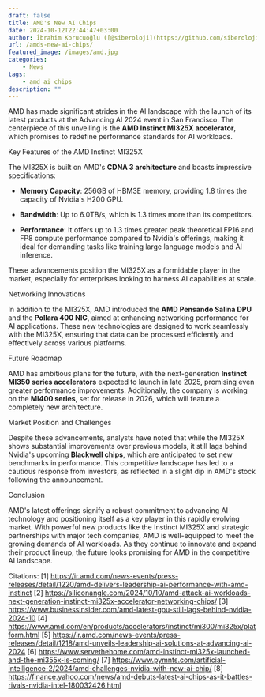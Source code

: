 ```yaml
---
draft: false
title: AMD's New AI Chips
date: 2024-10-12T22:44:47+03:00
author: İbrahim Korucuoğlu ([@siberoloji](https://github.com/siberoloji))
url: /amds-new-ai-chips/
featured_image: /images/amd.jpg
categories:
    - News
tags:
    - amd ai chips
description: ""
---
```



AMD has made significant strides in the AI landscape with the launch of its latest products at the Advancing AI 2024 event in San Francisco. The centerpiece of this unveiling is the **AMD Instinct MI325X accelerator**, which promises to redefine performance standards for AI workloads.

Key Features of the AMD Instinct MI325X

The MI325X is built on AMD's **CDNA 3 architecture** and boasts impressive specifications:

* **Memory Capacity**: 256GB of HBM3E memory, providing 1.8 times the capacity of Nvidia's H200 GPU.

* **Bandwidth**: Up to 6.0TB/s, which is 1.3 times more than its competitors.

* **Performance**: It offers up to 1.3 times greater peak theoretical FP16 and FP8 compute performance compared to Nvidia's offerings, making it ideal for demanding tasks like training large language models and AI inference.

These advancements position the MI325X as a formidable player in the market, especially for enterprises looking to harness AI capabilities at scale.

Networking Innovations

In addition to the MI325X, AMD introduced the **AMD Pensando Salina DPU** and the **Pollara 400 NIC**, aimed at enhancing networking performance for AI applications. These new technologies are designed to work seamlessly with the MI325X, ensuring that data can be processed efficiently and effectively across various platforms.

Future Roadmap

AMD has ambitious plans for the future, with the next-generation **Instinct MI350 series accelerators** expected to launch in late 2025, promising even greater performance improvements. Additionally, the company is working on the **MI400 series**, set for release in 2026, which will feature a completely new architecture.

Market Position and Challenges

Despite these advancements, analysts have noted that while the MI325X shows substantial improvements over previous models, it still lags behind Nvidia's upcoming **Blackwell chips**, which are anticipated to set new benchmarks in performance. This competitive landscape has led to a cautious response from investors, as reflected in a slight dip in AMD's stock following the announcement.

Conclusion

AMD's latest offerings signify a robust commitment to advancing AI technology and positioning itself as a key player in this rapidly evolving market. With powerful new products like the Instinct MI325X and strategic partnerships with major tech companies, AMD is well-equipped to meet the growing demands of AI workloads. As they continue to innovate and expand their product lineup, the future looks promising for AMD in the competitive AI landscape.

Citations: [1] <https://ir.amd.com/news-events/press-releases/detail/1220/amd-delivers-leadership-ai-performance-with-amd-instinct> [2] <https://siliconangle.com/2024/10/10/amd-attack-ai-workloads-next-generation-instinct-mi325x-accelerator-networking-chips/> [3] <https://www.businessinsider.com/amd-latest-gpu-still-lags-behind-nvidia-2024-10> [4] <https://www.amd.com/en/products/accelerators/instinct/mi300/mi325x/platform.html> [5] <https://ir.amd.com/news-events/press-releases/detail/1218/amd-unveils-leadership-ai-solutions-at-advancing-ai-2024> [6] <https://www.servethehome.com/amd-instinct-mi325x-launched-and-the-mi355x-is-coming/> [7] <https://www.pymnts.com/artificial-intelligence-2/2024/amd-challenges-nvidia-with-new-ai-chip/> [8] <https://finance.yahoo.com/news/amd-debuts-latest-ai-chips-as-it-battles-rivals-nvidia-intel-180032426.html>

